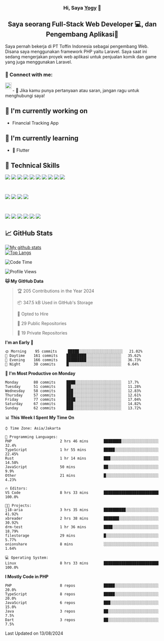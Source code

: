 <h3 align="center">
Hi, Saya <a href="#" target="_blank" rel="noreferrer">Yogy</a> 👋
</h3>

<h2 align="center">
Saya seorang Full-Stack Web Developer 💻, dan Pengembang Aplikasi📱
</h2>

Saya pernah bekerja di PT Toffin Indonesia sebagai pengembang Web. Disana saya menggunakan framework PHP yaitu Laravel. Saya saat ini sedang mengerjakan proyek web aplikasi untuk penjualan komik dan game yang juga menggunakan Laravel.

### 🤝 Connect with me:

<a href="https://www.linkedin.com/in/yogyphang/"><img align="left" src="https://raw.githubusercontent.com/yushi1007/yushi1007/main/images/linkedin.svg" alt="Nothing628 | LinkedIn" width="21px"/></a>
<!-- <a href="https://instagram.com/yushi.95"><img align="left" src="https://raw.githubusercontent.com/yushi1007/yushi1007/main/images/instagram.svg" alt="Nothing628 | Instagram" width="21px"/></a> -->
</br>
- 💬 Jika kamu punya pertanyaan atau saran, jangan ragu untuk menghubungi saya!

## 🔭 I'm currently working on

- Financial Tracking App

## 🌱 I'm currently learning

- 📱 Flutter

## 💼 Technical Skills

![](https://img.shields.io/badge/Code-Vue-informational?style=flat&logo=vue.js&color=4FC08D)
![](https://img.shields.io/badge/Code-React-informational?style=flat&logo=react&color=61DAFB)
![](https://img.shields.io/badge/Code-Redux-informational?style=flat&logo=Redux&color=764ABC)
![](https://img.shields.io/badge/Code-JavaScript-informational?style=flat&logo=JavaScript&color=F7DF1E)
![](https://img.shields.io/badge/Code-Typescript-informational?style=flat&logo=TypeScript&color=3178C6)
![](https://img.shields.io/badge/Code-HTML5-informational?style=flat&logo=HTML5&color=E34F26)
![](https://img.shields.io/badge/Code-PostgreSQL-informational?style=flat&logo=PostgreSQL&color=336791)
![](https://img.shields.io/badge/Code-SQLite-informational?style=flat&logo=SQLite&color=003B57)
![](https://img.shields.io/badge/Code-PHP-informational?style=flat&logo=php&color=777BB4)
![](https://img.shields.io/badge/Code-CSharp-informational?style=flat&logo=C%20Sharp&color=239120)

</br>

![](https://img.shields.io/badge/Style-Bootstrap-informational?style=flat&logo=Bootstrap&color=7952B3)
![](https://img.shields.io/badge/Style-CSS3-informational?style=flat&logo=CSS3&color=1572B6)
![](https://img.shields.io/badge/Style-styled--components-informational?style=flat&logo=styled-components&color=DB7093)
![](https://img.shields.io/badge/Style-Material--UI-informational?style=flat&logo=Material-UI&color=0081CB)


</br>

![](https://img.shields.io/badge/Tools-Figma-informational?style=flat&logo=Figma&color=F24E1E)
![](https://img.shields.io/badge/Tools-NPM-informational?style=flat&logo=NPM&color=CB3837)
![](https://img.shields.io/badge/Tools-Yarn-informational?style=flat&logo=Yarn&color=2C8EBB)
![](https://img.shields.io/badge/Tools-Postman-informational?style=flat&logo=Postman&color=FF6C37)
![](https://img.shields.io/badge/Tools-Git-informational?style=flat&logo=Git&color=F05032)
![](https://img.shields.io/badge/Tools-GitHub-informational?style=flat&logo=GitHub&color=181717)

## 📈 GitHub Stats 

[![My github stats](https://github-readme-stats.vercel.app/api?username=nothing628)](https://github.com/nothing628)
</br>
[![Top Langs](https://github-readme-stats.vercel.app/api/top-langs/?username=nothing628)](https://github.com/nothing628)
</br>

<!--START_SECTION:waka-->
![Code Time](http://img.shields.io/badge/Code%20Time-1%2C514%20hrs%206%20mins-blue)

![Profile Views](http://img.shields.io/badge/Profile%20Views-0-blue)

**🐱 My GitHub Data** 

> 🏆 205 Contributions in the Year 2024
 > 
> 📦 347.5 kB Used in GitHub's Storage 
 > 
> 💼 Opted to Hire
 > 
> 📜 29 Public Repositories 
 > 
> 🔑 19 Private Repositories  
 > 
**I'm an Early 🐤** 

```text
🌞 Morning    95 commits     █████░░░░░░░░░░░░░░░░░░░░   21.02% 
🌆 Daytime    161 commits    █████████░░░░░░░░░░░░░░░░   35.62% 
🌃 Evening    166 commits    █████████░░░░░░░░░░░░░░░░   36.73% 
🌙 Night      30 commits     █░░░░░░░░░░░░░░░░░░░░░░░░   6.64%

```
📅 **I'm Most Productive on Monday** 

```text
Monday       80 commits     ████░░░░░░░░░░░░░░░░░░░░░   17.7% 
Tuesday      51 commits     ██░░░░░░░░░░░░░░░░░░░░░░░   11.28% 
Wednesday    58 commits     ███░░░░░░░░░░░░░░░░░░░░░░   12.83% 
Thursday     57 commits     ███░░░░░░░░░░░░░░░░░░░░░░   12.61% 
Friday       77 commits     ████░░░░░░░░░░░░░░░░░░░░░   17.04% 
Saturday     67 commits     ███░░░░░░░░░░░░░░░░░░░░░░   14.82% 
Sunday       62 commits     ███░░░░░░░░░░░░░░░░░░░░░░   13.72%

```


📊 **This Week I Spent My Time On** 

```text
⌚︎ Time Zone: Asia/Jakarta

💬 Programming Languages: 
PHP                      2 hrs 46 mins       ████████░░░░░░░░░░░░░░░░░   32.4% 
TypeScript               1 hr 55 mins        █████░░░░░░░░░░░░░░░░░░░░   22.45% 
Rust                     1 hr 14 mins        ███░░░░░░░░░░░░░░░░░░░░░░   14.58% 
JavaScript               50 mins             ██░░░░░░░░░░░░░░░░░░░░░░░   9.9% 
Other                    21 mins             █░░░░░░░░░░░░░░░░░░░░░░░░   4.23%

🔥 Editors: 
VS Code                  8 hrs 33 mins       █████████████████████████   100.0%

🐱‍💻 Projects: 
j18-aria                 3 hrs 35 mins       ██████████░░░░░░░░░░░░░░░   41.92% 
xbreader                 2 hrs 38 mins       ███████░░░░░░░░░░░░░░░░░░   30.92% 
drm-test                 1 hr 36 mins        ████░░░░░░░░░░░░░░░░░░░░░   18.79% 
filestorage              29 mins             █░░░░░░░░░░░░░░░░░░░░░░░░   5.77% 
onionshare               8 mins              ░░░░░░░░░░░░░░░░░░░░░░░░░   1.64%

💻 Operating System: 
Linux                    8 hrs 33 mins       █████████████████████████   100.0%

```

**I Mostly Code in PHP** 

```text
PHP                      8 repos             █████░░░░░░░░░░░░░░░░░░░░   20.0% 
TypeScript               8 repos             █████░░░░░░░░░░░░░░░░░░░░   20.0% 
JavaScript               6 repos             ███░░░░░░░░░░░░░░░░░░░░░░   15.0% 
Java                     3 repos             ██░░░░░░░░░░░░░░░░░░░░░░░   7.5% 
Dart                     3 repos             ██░░░░░░░░░░░░░░░░░░░░░░░   7.5%

```



 Last Updated on 13/08/2024
<!--END_SECTION:waka-->

<!--
Saya 
I love the entire process of developing creative websites. I love the challenge of finding caches and spending time to meet new people. Learning how people hide things and where people are likely to look.

**nothing628/nothing628** is a ✨ _special_ ✨ repository because its `README.md` (this file) appears on your GitHub profile.

Here are some ideas to get you started:

- 🔭 I’m currently working on ...
- 🌱 I’m currently learning ...
- 👯 I’m looking to collaborate on ...
- 🤔 I’m looking for help with ...
- 💬 Ask me about ...
- 📫 How to reach me: ...
- 😄 Pronouns: ...
- ⚡ Fun fact: ...
-->
